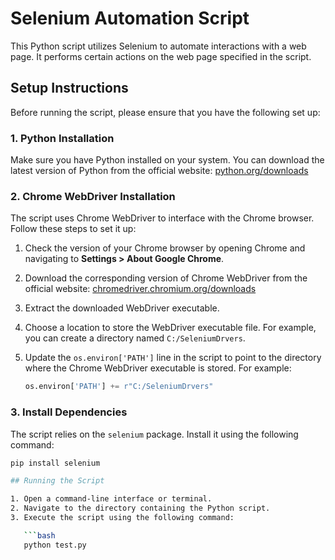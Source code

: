 # Selenium Automation Script

This Python script utilizes Selenium to automate interactions with a web page. It performs certain actions on the web page specified in the script.

## Setup Instructions

Before running the script, please ensure that you have the following set up:

### 1. Python Installation

Make sure you have Python installed on your system. You can download the latest version of Python from the official website: [python.org/downloads](https://www.python.org/downloads/)

### 2. Chrome WebDriver Installation

The script uses Chrome WebDriver to interface with the Chrome browser. Follow these steps to set it up:

1. Check the version of your Chrome browser by opening Chrome and navigating to **Settings > About Google Chrome**.
2. Download the corresponding version of Chrome WebDriver from the official website: [chromedriver.chromium.org/downloads](https://sites.google.com/a/chromium.org/chromedriver/downloads)
3. Extract the downloaded WebDriver executable.
4. Choose a location to store the WebDriver executable file. For example, you can create a directory named `C:/SeleniumDrvers`.
5. Update the `os.environ['PATH']` line in the script to point to the directory where the Chrome WebDriver executable is stored. For example:

   ```python
   os.environ['PATH'] += r"C:/SeleniumDrvers"

### 3. Install Dependencies

The script relies on the `selenium` package. Install it using the following command:

```bash
pip install selenium

## Running the Script

1. Open a command-line interface or terminal.
2. Navigate to the directory containing the Python script.
3. Execute the script using the following command:

   ```bash
   python test.py